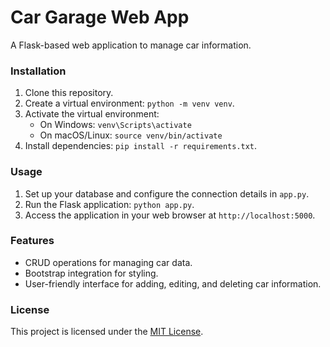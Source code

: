# Car Garage Web App

A Flask-based web application to manage car information.

### Installation

1. Clone this repository.
2. Create a virtual environment: `python -m venv venv`.
3. Activate the virtual environment:
   - On Windows: `venv\Scripts\activate`
   - On macOS/Linux: `source venv/bin/activate`
4. Install dependencies: `pip install -r requirements.txt`.

### Usage

1. Set up your database and configure the connection details in `app.py`.
2. Run the Flask application: `python app.py`.
3. Access the application in your web browser at `http://localhost:5000`.

### Features

- CRUD operations for managing car data.
- Bootstrap integration for styling.
- User-friendly interface for adding, editing, and deleting car information.

### License

This project is licensed under the [MIT License](https://opensource.org/licenses/MIT).
